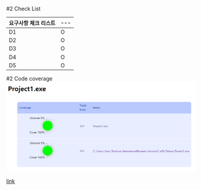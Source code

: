 #2 Check List

| 요구사항 체크 리스트 | ---|
|-------|-----|
| D1 | O |
| D2 | O |
| D3 | O |
| D4 | O |
| D5 | O |

#2 Code coverage
![Screenshot](https://github.com/s5mug/AttendanceManager/blob/master/res/CodeCoverage.png)

[link](https://github.com/s5mug/AttendanceManager/blob/master/mission2/CoverageReport-2025-08-21-15h34m48s/index.html) 
